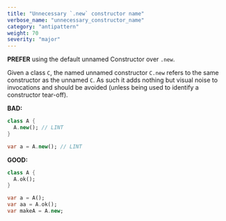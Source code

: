 ```yaml
---
title: "Unnecessary `.new` constructor name"
verbose_name: "unnecessary_constructor_name"
category: "antipattern"
weight: 70
severity: "major"
---
```

**PREFER** using the default unnamed Constructor over `.new`.

Given a class `C`, the named unnamed constructor `C.new` refers to the same
constructor as the unnamed `C`. As such it adds nothing but visual noise to
invocations and should be avoided (unless being used to identify a constructor
tear-off).

**BAD:**
```dart
class A {
  A.new(); // LINT
}

var a = A.new(); // LINT
```

**GOOD:**
```dart
class A {
  A.ok();
}

var a = A();
var aa = A.ok();
var makeA = A.new;
```

